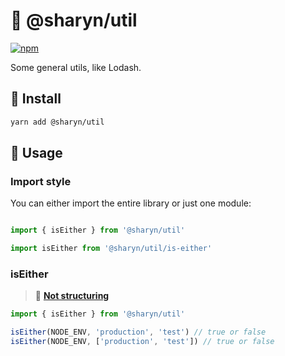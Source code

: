 # 🌹 @sharyn/util

[![npm](https://img.shields.io/npm/v/@sharyn/util.svg)](https://www.npmjs.com/package/@sharyn/util)

Some general utils, like Lodash.

## 🌹 Install

```bash
yarn add @sharyn/util
```

## 🌹 Usage

### Import style

You can either import the entire library or just one module:

```js

import { isEither } from '@sharyn/util'

import isEither from '@sharyn/util/is-either'
```

### isEither

> 🌲 [**Not structuring**](https://github.com/sharynjs/sharyn#-structuring-factor)

```js
import { isEither } from '@sharyn/util'

isEither(NODE_ENV, 'production', 'test') // true or false
isEither(NODE_ENV, ['production', 'test']) // true or false
```

